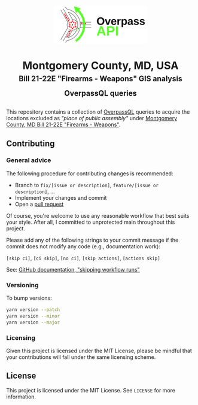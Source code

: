 <div align="center">
  <a href="https://wiki.openstreetmap.org/wiki/Overpass_API/Overpass_QL">
    <img height="100" vspace="" hspace="25"
      src="https://raw.githubusercontent.com/johnlettman/overpassql-loader/main/.github/assets/overpass-icon.svg">
  </a>
  <h1>
    Montgomery County, MD, USA<br>
    <sub><sup>
      Bill 21-22E "Firearms - Weapons" GIS analysis OverpassQL queries
    </sup></sub>
  </h1>
</div>

This repository contains a collection of [OverpassQL][url-overpassql] queries
to acquire the locations excluded as _"place of public assembly"_ under
[Montgomery County, MD Bill 21-22E "Firearms - Weapons"][url-2122e-signed].

## Contributing
### General advice
The following procedure for contributing changes is recommended:
- Branch to `fix/[issue or description]`, `feature/[issue or description]`, ...
- Implement your changes and commit
- Open a [pull request][url-pr]

Of course, you're welcome to use any reasonable workflow that best suits your
style. After all, I committed to unprotected main throughout this project.

Please add any of the following strings to your commit message if the commit
does not modify any code (e.g., documentation work):

`[skip ci]`, `[ci skip]`, `[no ci]`, `[skip actions]`, `[actions skip]`

See: [GitHub documentation, "skipping workflow runs"][ghdocs-skip-actions]

### Versioning
To bump versions:
```bash
yarn version --patch
yarn version --minor
yarn version --major
```

### Licensing
Given this project is licensed under the MIT License, please be mindful that
your contributions will fall under the same licensing scheme.

## License
This project is licensed under the MIT License.
See `LICENSE` for more information.


[url-overpassql]: https://wiki.openstreetmap.org/wiki/Overpass_API/Overpass_QL
[url-2122e-signed]: https://apps.montgomerycountymd.gov/ccllims/DownloadFilePage?FileName=2761_1_22629_Bill_21-22E_Signed_20221128.pdf

[ghdocs-skip-actions]: https://docs.github.com/en/actions/managing-workflow-runs/skipping-workflow-runs

[url-repo]: https://github.com/johnlettman/montgomerymd-bill-2122e-overpassql
[url-pr]: https://github.com/johnlettman/montgomerymd-bill-2122e-overpassql/pulls
